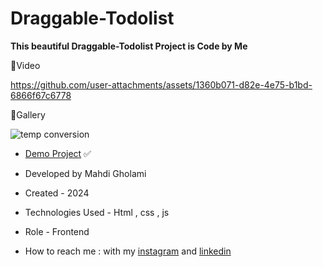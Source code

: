 # Draggable-Todolist

**This beautiful Draggable-Todolist Project is Code by Me**

🎥Video

https://github.com/user-attachments/assets/1360b071-d82e-4e75-b1bd-6866f67c6778


📸Gallery

![temp conversion](https://github.com/user-attachments/assets/db31abdb-edee-4d2a-98bd-e867b4b71b15)


- [Demo Project](https://mhdigholami.github.io/Draggable-Todolist/) ✅

- Developed by Mahdi Gholami

- Created - 2024

- Technologies Used - Html , css , js

- Role - Frontend

- How to reach me : with my [instagram](https://www.instagram.com/mahdi_gholami_web) and [linkedin](https://www.linkedin.com/in/mahdi-gholami-developer)
